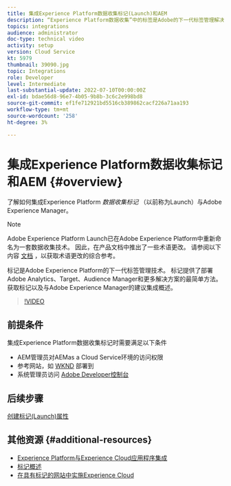 ```yaml
---
title: 集成Experience Platform数据收集标记(Launch)和AEM
description: “Experience Platform数据收集”中的标签是Adobe的下一代标签管理解决方案，是部署Adobe Analytics、Target、Audience Manager和更多解决方案的最佳方式。 获取标记（以前称为Launch）的概述以及与Adobe Experience Manager的建议集成。
topics: integrations
audience: administrator
doc-type: technical video
activity: setup
version: Cloud Service
kt: 5979
thumbnail: 39090.jpg
topic: Integrations
role: Developer
level: Intermediate
last-substantial-update: 2022-07-10T00:00:00Z
exl-id: bdae56d8-96e7-4b05-9b8b-3c6c2e998bd8
source-git-commit: ef1fe712921bd5516cb389862cacf226a71aa193
workflow-type: tm+mt
source-wordcount: '258'
ht-degree: 3%

---
```


# 集成Experience Platform数据收集标记和AEM {#overview}

了解如何集成Experience Platform _数据收集标记_ （以前称为Launch）与Adobe Experience Manager。

>[!NOTE]
>
>Adobe Experience Platform Launch已在Adobe Experience Platform中重新命名为一套数据收集技术。 因此，在产品文档中推出了一些术语更改。 请参阅以下内容 [文档](https://experienceleague.adobe.com/docs/experience-platform/tags/term-updates.html) ，以获取术语更改的综合参考。


标记是Adobe Experience Platform的下一代标签管理技术。 标记提供了部署Adobe Analytics、Target、Audience Manager和更多解决方案的最简单方法。 获取标记以及与Adobe Experience Manager的建议集成概述。

>[!VIDEO](https://video.tv.adobe.com/v/39090?quality=12&learn=on)


## 前提条件

集成Experience Platform数据收集标记时需要满足以下条件

+ AEM管理员对AEMas a Cloud Service环境的访问权限
+ 参考网站，如 [WKND](https://github.com/adobe/aem-guides-wknd) 部署到
+ 系统管理员访问 [Adobe Developer控制台](https://developer.adobe.com/developer-console/)


## 后续步骤

[创建标记(Launch)属性](create-tag-property.md)

## 其他资源 {#additional-resources}

+ [Experience Platform与Experience Cloud应用程序集成](https://experienceleague.adobe.com/docs/platform-learn/tutorials/intro-to-platform/integrations-with-experience-cloud-applications.html)
+ [标记概述](https://experienceleague.adobe.com/docs/experience-platform/tags/home.html)
+ [在具有标记的网站中实施Experience Cloud](https://experienceleague.adobe.com/docs/platform-learn/implement-in-websites/overview.html)
